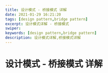 ```yaml
---
title: 设计模式 - 桥接模式 详解
date: 2021-01-29 16:21:20
tags: [design pattern,bridge pattern]
excerpt: 设计模式详解 - 桥接模式
swiper:
keywords: [design pattern,bridge pattern]
description: 设计模式详解,桥接模式详解
---
```


# 设计模式 - 桥接模式 详解
